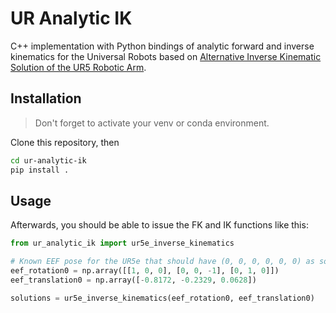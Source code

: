 UR Analytic IK
================
C++ implementation with Python bindings of analytic forward and inverse kinematics for the Universal Robots based on [Alternative Inverse Kinematic Solution of the UR5 Robotic Arm](https://link.springer.com/chapter/10.1007/978-3-030-90033-5_22).

Installation
------------

> Don't forget to activate your venv or conda environment.

Clone this repository, then
```bash
cd ur-analytic-ik
pip install .
```


Usage
-----
Afterwards, you should be able to issue the FK and IK functions like this:



```python
from ur_analytic_ik import ur5e_inverse_kinematics

# Known EEF pose for the UR5e that should have (0, 0, 0, 0, 0, 0) as solution for the joints:
eef_rotation0 = np.array([[1, 0, 0], [0, 0, -1], [0, 1, 0]])
eef_translation0 = np.array([-0.8172, -0.2329, 0.0628])

solutions = ur5e_inverse_kinematics(eef_rotation0, eef_translation0)
```
